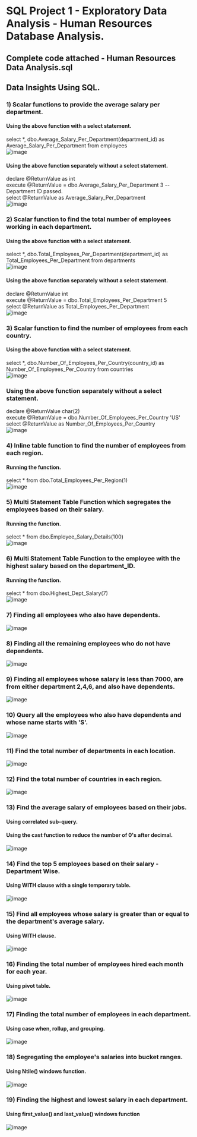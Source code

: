 # SQL Project 1 - Exploratory Data Analysis - Human Resources Database Analysis.

## Complete code attached - Human Resources Data Analysis.sql

## Data Insights Using SQL.

### 1) Scalar functions to provide the average salary per department.

#### Using the above function with a select statement.
select *, dbo.Average_Salary_Per_Department(department_id) as Average_Salary_Per_Department from employees\
![image](https://github.com/JoshuaSequeira2000/SQL-Project-1-Human-Resources-Data-Analysis/assets/92262753/7ab45c35-134e-48f5-b5b2-6c0fccdbc917)

#### Using the above function separately without a select statement.
declare @ReturnValue as int\
execute @ReturnValue = dbo.Average_Salary_Per_Department 3 -- Department ID passed.\
select @ReturnValue as Average_Salary_Per_Department\
![image](https://github.com/JoshuaSequeira2000/SQL-Project-1-Human-Resources-Data-Analysis/assets/92262753/7567395d-5037-49f2-bbd5-e6d9eae0194a)

### 2) Scalar function to find the total number of employees working in each department.

#### Using the above function with a select statement.
select *, dbo.Total_Employees_Per_Department(department_id) as Total_Employees_Per_Department from departments\
![image](https://github.com/JoshuaSequeira2000/SQL-Project-1-Human-Resources-Data-Analysis/assets/92262753/409a739c-9ec7-4a85-8b33-e57a984bdc05)

#### Using the above function separately without a select statement.
declare @ReturnValue int\
execute @ReturnValue = dbo.Total_Employees_Per_Department 5\
select @ReturnValue as Total_Employees_Per_Department\
![image](https://github.com/JoshuaSequeira2000/SQL-Project-1-Human-Resources-Data-Analysis/assets/92262753/ed40fac1-7b55-43ff-947c-68824395b2e7)

### 3) Scalar function to find the number of employees from each country.

#### Using the above function with a select statement.
select *, dbo.Number_Of_Employees_Per_Country(country_id) as Number_Of_Employees_Per_Country from countries\
![image](https://github.com/JoshuaSequeira2000/SQL-Project-1-Human-Resources-Data-Analysis/assets/92262753/e7843784-631a-4759-b0ef-f137d0bfc7e3)

### Using the above function separately without a select statement.
declare @ReturnValue char(2)\
execute @ReturnValue = dbo.Number_Of_Employees_Per_Country 'US'\
select @ReturnValue as Number_Of_Employees_Per_Country\
![image](https://github.com/JoshuaSequeira2000/SQL-Project-1-Human-Resources-Data-Analysis/assets/92262753/ecd133fc-3a5d-49bf-a9dd-0742c18b9e05)

### 4) Inline table function to find the number of employees from each region.

#### Running the function.
select * from dbo.Total_Employees_Per_Region(1)\
![image](https://github.com/JoshuaSequeira2000/SQL-Project-1-Human-Resources-Data-Analysis/assets/92262753/3eb6a8a7-29b6-4913-99da-705a74cebc0c)

### 5) Multi Statement Table Function which segregates the employees based on their salary.

#### Running the function.
select * from dbo.Employee_Salary_Details(100)\
![image](https://github.com/JoshuaSequeira2000/SQL-Project-1-Human-Resources-Data-Analysis/assets/92262753/85c16497-3860-4a4b-bbd8-ec078730136f)

### 6) Multi Statement Table Function to the employee with the highest salary based on the department_ID. 

#### Running the function.
select * from dbo.Highest_Dept_Salary(7)\
![image](https://github.com/JoshuaSequeira2000/SQL-Project-1-Human-Resources-Data-Analysis/assets/92262753/2c1e7538-dcee-4a14-92e1-671577715ad7)

### 7) Finding all employees who also have dependents.
![image](https://github.com/JoshuaSequeira2000/SQL-Project-1-Human-Resources-Data-Analysis/assets/92262753/1abc229a-ecbe-464b-9acd-0c703f5c8155)

### 8) Finding all the remaining employees who do not have dependents.
![image](https://github.com/JoshuaSequeira2000/SQL-Project-1-Human-Resources-Data-Analysis/assets/92262753/fa55bf3e-0194-49fd-994e-6d25a189c309)

### 9) Finding all employees whose salary is less than 7000, are from either department 2,4,6, and also have dependents.
![image](https://github.com/JoshuaSequeira2000/SQL-Project-1-Human-Resources-Data-Analysis/assets/92262753/94d73f6d-133f-473c-9a65-45ad24193c5d)

### 10) Query all the employees who also have dependents and whose name starts with 'S'.
![image](https://github.com/JoshuaSequeira2000/SQL-Project-1-Human-Resources-Data-Analysis/assets/92262753/19f062fb-3d0d-4195-8985-cb114a181c09)

### 11) Find the total number of departments in each location.
![image](https://github.com/JoshuaSequeira2000/SQL-Project-1-Human-Resources-Data-Analysis/assets/92262753/798545fc-c9b6-4ba0-a65c-26641dff0de0)

### 12) Find the total number of countries in each region.
![image](https://github.com/JoshuaSequeira2000/SQL-Project-1-Human-Resources-Data-Analysis/assets/92262753/a29c829a-d3af-48b5-9e3f-9c23c6993a44)

### 13) Find the average salary of employees based on their jobs.
#### Using correlated sub-query.
#### Using the cast function to reduce the number of 0's after decimal.
![image](https://github.com/JoshuaSequeira2000/SQL-Project-1-Human-Resources-Data-Analysis/assets/92262753/9d0abdf3-e2c6-4f76-947f-f2b26210a81a)

### 14) Find the top 5 employees based on their salary - Department Wise.
#### Using WITH clause with a single temporary table.
![image](https://github.com/JoshuaSequeira2000/SQL-Project-1-Human-Resources-Data-Analysis/assets/92262753/2faf3380-d868-41f4-8540-33fd9bf8b183)

### 15) Find all employees whose salary is greater than or equal to the department's average salary.
#### Using WITH clause.
![image](https://github.com/JoshuaSequeira2000/SQL-Project-1-Human-Resources-Data-Analysis/assets/92262753/d41f4ccb-ad01-48c7-bba2-6400582f0499)

### 16) Finding the total number of employees hired each month for each year.
#### Using pivot table.
![image](https://github.com/JoshuaSequeira2000/SQL-Project-1-Human-Resources-Data-Analysis/assets/92262753/5070c208-ecfb-432e-bc3d-b80ea056967f)

### 17) Finding the total number of employees in each department.
#### Using case when, rollup, and grouping.
![image](https://github.com/JoshuaSequeira2000/SQL-Project-1-Human-Resources-Data-Analysis/assets/92262753/35620d15-7698-4d05-b882-aa157ff4a7e3)

### 18) Segregating the employee's salaries into bucket ranges.
#### Using Ntile() windows function.
![image](https://github.com/JoshuaSequeira2000/SQL-Project-1-Human-Resources-Data-Analysis/assets/92262753/d7641b48-50d0-49e1-a010-424e75fc591d)

### 19) Finding the highest and lowest salary in each department.
#### Using first_value() and last_value() windows function
![image](https://github.com/JoshuaSequeira2000/SQL-Project-1-Human-Resources-Data-Analysis/assets/92262753/99d17dd4-3247-45af-a73f-50e6866e409a)

